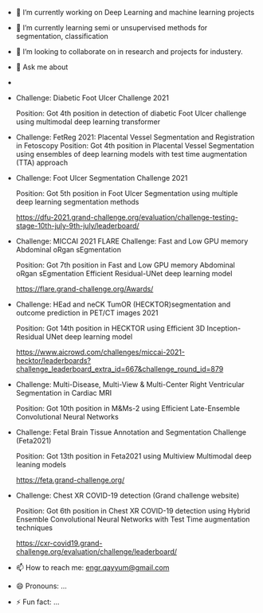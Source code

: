 
- 🔭 I’m currently working on Deep Learning and machine learning projects
- 🌱 I’m currently learning semi or unsupervised methods for segmentation, classification
- 👯 I’m looking to collaborate on in research and projects for industery.
- 💬 Ask me about 
- 
- Challenge: Diabetic Foot Ulcer Challenge 2021
  
  Position: Got 4th position in detection of diabetic Foot Ulcer challenge using multimodal deep learning transformer 

- Challenge: FetReg 2021: Placental Vessel Segmentation and Registration in Fetoscopy
Position: Got 4th position in Placental Vessel Segmentation using ensembles of deep learning models with test time augmentation (TTA) approach

- Challenge: Foot Ulcer Segmentation Challenge 2021
  
  Position: Got 5th position in Foot Ulcer Segmentation using multiple deep learning segmentation methods
  
  
  https://dfu-2021.grand-challenge.org/evaluation/challenge-testing-stage-10th-july-9th-july/leaderboard/

- Challenge: MICCAI 2021 FLARE Challenge: Fast and Low GPU memory Abdominal oRgan sEgmentation
  
  Position: Got 7th position in Fast and Low GPU memory Abdominal oRgan sEgmentation Efficient Residual-UNet deep learning model
 
  https://flare.grand-challenge.org/Awards/

- Challenge: HEad and neCK TumOR (HECKTOR)segmentation and outcome prediction in PET/CT images 2021
  
  Position: Got 14th position in HECKTOR using Efficient 3D Inception-Residual UNet deep learning model
  
  https://www.aicrowd.com/challenges/miccai-2021-hecktor/leaderboards?challenge_leaderboard_extra_id=667&challenge_round_id=879

- Challenge: Multi-Disease, Multi-View & Multi-Center Right Ventricular Segmentation in Cardiac MRI 
  
  Position: Got 10th position in M&Ms-2 using Efficient Late-Ensemble Convolutional Neural Networks
  

- Challenge: Fetal Brain Tissue Annotation and Segmentation Challenge (Feta2021)
  
  Position: Got 13th position in Feta2021 using Multiview Multimodal deep leaning models
  
  https://feta.grand-challenge.org/
  

- Challenge: Chest XR COVID-19 detection (Grand challenge website)
  
  Position: Got 6th position in Chest XR COVID-19 detection using Hybrid Ensemble Convolutional Neural Networks with Test Time augmentation techniques

  https://cxr-covid19.grand-challenge.org/evaluation/challenge/leaderboard/

- 📫 How to reach me: engr.qayyum@gmail.com
- 😄 Pronouns: ...
- ⚡ Fun fact: ...
